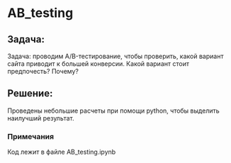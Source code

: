 # AB_testing

## Задача:
Задача: проводим A/B-тестирование, чтобы проверить, какой вариант сайта приводит к большей конверсии. 
Какой вариант стоит предпочесть? Почему?

## Решение:
Проведены небольшие расчеты при помощи python, чтобы выделить наилучший результат.

### Примечания 
Код лежит в файле AB_testing.ipynb 
